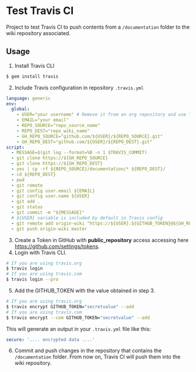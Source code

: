 # Test Travis CI

Project to test Travis CI to push contents from a `/documentation` folder to the wiki repository associated.

## Usage

1. Install Travis CLI

```bash
$ gem install travis
```

2. Include Travis configuration in repository `.travis.yml`

```yaml
language: generic
env:
  global:
    - USER="your username" # Remove it from an org repository and use Travis variable
    - EMAIL="your email"
    - REPO_SOURCE="repo_source_name"
    - REPO_DEST="repo_wiki_name"
    - GH_REPO_SOURCE="github.com/${USER}/${REPO_SOURCE}.git"
    - GH_REPO_DEST="github.com/${USER}/${REPO_DEST}.git"
script:
  - MESSAGE=$(git log --format=%B -n 1 $TRAVIS_COMMIT)
  - git clone https://${GH_REPO_SOURCE}
  - git clone https://${GH_REPO_DEST}
  - yes | cp -rf ${REPO_SOURCE}/documentation/* ${REPO_DEST}/
  - cd ${REPO_DEST}
  - pwd
  - git remote
  - git config user.email ${EMAIL}
  - git config user.name ${USER}
  - git add .
  - git status
  - git commit -m "${MESSAGE}"
  # ${USER} variable is included by default in Travis config
  - git remote add origin-wiki "https://${USER}:${GITHUB_TOKEN}@${GH_REPO_DEST}"
  - git push origin-wiki master
```

3. Create a Token in GitHub with **public_repository** access accessing here https://github.com/settings/tokens.
4. Login with Travis CLI.

```bash
# If you are using travis.org
$ travis login
# If you are using travis.com
$ travis login --pro
```

5. Add the GITHUB_TOKEN with the value obtained in step 3.

```bash
# If you are using travis.org
$ travis encrypt GITHUB_TOKEN="secretvalue" --add
# If you are using travis.com
$ travis encrypt --com GITHUB_TOKEN="secretvalue" --add
```

This will generate an output in your `.travis.yml` file like this:

```yaml
secure: '.... encrypted data ....'
```

6. Commit and push changes in the repository that contains the `/documentation` folder. From now on, Travis CI will push them into the wiki repository.
